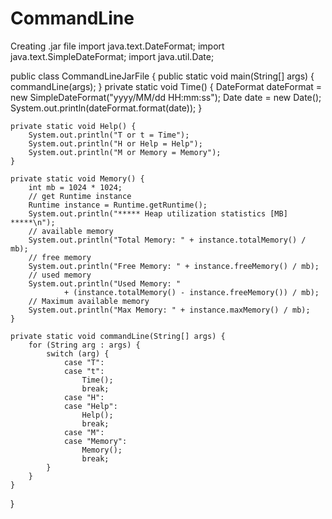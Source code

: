 # CommandLine
Creating .jar file
import java.text.DateFormat;
import java.text.SimpleDateFormat;
import java.util.Date;

public class CommandLineJarFile {
    public static void main(String[] args) {
        commandLine(args);
    }
    private static void Time() {
        DateFormat dateFormat = new SimpleDateFormat("yyyy/MM/dd HH:mm:ss");
        Date date = new Date();
        System.out.println(dateFormat.format(date));
    }

    private static void Help() {
        System.out.println("T or t = Time");
        System.out.println("H or Help = Help");
        System.out.println("M or Memory = Memory");
    }

    private static void Memory() {
        int mb = 1024 * 1024;
        // get Runtime instance
        Runtime instance = Runtime.getRuntime();
        System.out.println("***** Heap utilization statistics [MB] *****\n");
        // available memory
        System.out.println("Total Memory: " + instance.totalMemory() / mb);
        // free memory
        System.out.println("Free Memory: " + instance.freeMemory() / mb);
        // used memory
        System.out.println("Used Memory: "
                + (instance.totalMemory() - instance.freeMemory()) / mb);
        // Maximum available memory
        System.out.println("Max Memory: " + instance.maxMemory() / mb);
    }

    private static void commandLine(String[] args) {
        for (String arg : args) {
            switch (arg) {
                case "T":
                case "t":
                    Time();
                    break;
                case "H":
                case "Help":
                    Help();
                    break;
                case "M":
                case "Memory":
                    Memory();
                    break;
            }
        }
    }
}
